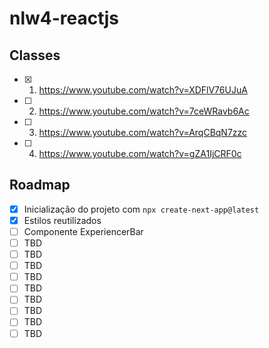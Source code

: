 # nlw4-reactjs

## Classes

- [X] 1. https://www.youtube.com/watch?v=XDFlV76UJuA
- [ ] 2. https://www.youtube.com/watch?v=7ceWRavb6Ac
- [ ] 3. https://www.youtube.com/watch?v=ArqCBqN7zzc
- [ ] 4. https://www.youtube.com/watch?v=gZA1IjCRF0c

## Roadmap 

- [X] Inicialização do projeto com `npx create-next-app@latest`
- [X] Estilos reutilizados
- [ ] Componente ExperiencerBar
- [ ] TBD
- [ ] TBD
- [ ] TBD
- [ ] TBD
- [ ] TBD
- [ ] TBD
- [ ] TBD
- [ ] TBD
- [ ] TBD

<!-- [1]: TBD -->
<!-- [2]: TBD -->
